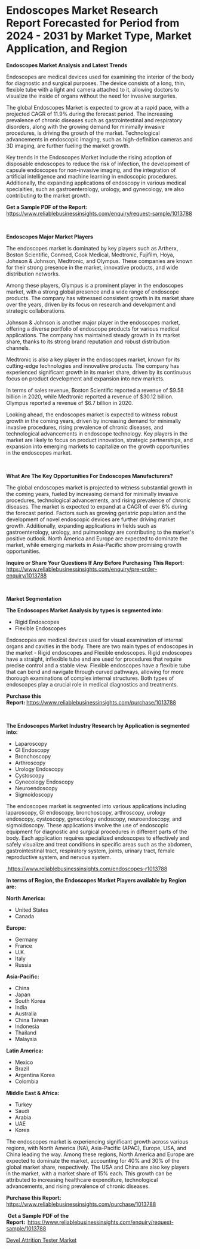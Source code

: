 <p><h1>Endoscopes Market Research Report Forecasted for Period from 2024 -  2031 by Market Type, Market Application, and Region</h1></p><p><strong>Endoscopes Market Analysis and Latest Trends</strong></p>
<p><p>Endoscopes are medical devices used for examining the interior of the body for diagnostic and surgical purposes. The device consists of a long, thin, flexible tube with a light and camera attached to it, allowing doctors to visualize the inside of organs without the need for invasive surgeries.</p><p>The global Endoscopes Market is expected to grow at a rapid pace, with a projected CAGR of 11.9% during the forecast period. The increasing prevalence of chronic diseases such as gastrointestinal and respiratory disorders, along with the growing demand for minimally invasive procedures, is driving the growth of the market. Technological advancements in endoscopic imaging, such as high-definition cameras and 3D imaging, are further fueling the market growth.</p><p>Key trends in the Endoscopes Market include the rising adoption of disposable endoscopes to reduce the risk of infection, the development of capsule endoscopes for non-invasive imaging, and the integration of artificial intelligence and machine learning in endoscopic procedures. Additionally, the expanding applications of endoscopy in various medical specialties, such as gastroenterology, urology, and gynecology, are also contributing to the market growth.</p></p>
<p><strong>Get a Sample PDF of the Report:&nbsp;</strong> <a href="https://www.reliablebusinessinsights.com/enquiry/request-sample/1013788">https://www.reliablebusinessinsights.com/enquiry/request-sample/1013788</a></p>
<p>&nbsp;</p>
<p><strong>Endoscopes Major Market Players</strong></p>
<p><p>The endoscopes market is dominated by key players such as Artherx, Boston Scientific, Conmed, Cook Medical, Medtronic, Fujifilm, Hoya, Johnson & Johnson, Medtronic, and Olympus. These companies are known for their strong presence in the market, innovative products, and wide distribution networks.</p><p>Among these players, Olympus is a prominent player in the endoscopes market, with a strong global presence and a wide range of endoscope products. The company has witnessed consistent growth in its market share over the years, driven by its focus on research and development and strategic collaborations.</p><p>Johnson & Johnson is another major player in the endoscopes market, offering a diverse portfolio of endoscope products for various medical applications. The company has maintained steady growth in its market share, thanks to its strong brand reputation and robust distribution channels.</p><p>Medtronic is also a key player in the endoscopes market, known for its cutting-edge technologies and innovative products. The company has experienced significant growth in its market share, driven by its continuous focus on product development and expansion into new markets.</p><p>In terms of sales revenue, Boston Scientific reported a revenue of $9.58 billion in 2020, while Medtronic reported a revenue of $30.12 billion. Olympus reported a revenue of $6.7 billion in 2020.</p><p>Looking ahead, the endoscopes market is expected to witness robust growth in the coming years, driven by increasing demand for minimally invasive procedures, rising prevalence of chronic diseases, and technological advancements in endoscope technology. Key players in the market are likely to focus on product innovation, strategic partnerships, and expansion into emerging markets to capitalize on the growth opportunities in the endoscopes market.</p></p>
<p>&nbsp;</p>
<p><strong>What Are The Key Opportunities For Endoscopes Manufacturers?</strong></p>
<p><p>The global endoscopes market is projected to witness substantial growth in the coming years, fueled by increasing demand for minimally invasive procedures, technological advancements, and rising prevalence of chronic diseases. The market is expected to expand at a CAGR of over 6% during the forecast period. Factors such as growing geriatric population and the development of novel endoscopic devices are further driving market growth. Additionally, expanding applications in fields such as gastroenterology, urology, and pulmonology are contributing to the market's positive outlook. North America and Europe are expected to dominate the market, while emerging markets in Asia-Pacific show promising growth opportunities.</p></p>
<p><strong>Inquire or Share Your Questions If Any Before Purchasing This Report:</strong> <a href="https://www.reliablebusinessinsights.com/enquiry/pre-order-enquiry/1013788">https://www.reliablebusinessinsights.com/enquiry/pre-order-enquiry/1013788</a></p>
<p>&nbsp;</p>
<p><strong>Market Segmentation</strong></p>
<p><strong>The Endoscopes Market Analysis by types is segmented into:</strong></p>
<p><ul><li>Rigid Endoscopes</li><li>Flexible Endoscopes</li></ul></p>
<p><p>Endoscopes are medical devices used for visual examination of internal organs and cavities in the body. There are two main types of endoscopes in the market - Rigid endoscopes and Flexible endoscopes. Rigid endoscopes have a straight, inflexible tube and are used for procedures that require precise control and a stable view. Flexible endoscopes have a flexible tube that can bend and navigate through curved pathways, allowing for more thorough examinations of complex internal structures. Both types of endoscopes play a crucial role in medical diagnostics and treatments.</p></p>
<p><strong>Purchase this Report:&nbsp;</strong><a href="https://www.reliablebusinessinsights.com/purchase/1013788">https://www.reliablebusinessinsights.com/purchase/1013788</a></p>
<p>&nbsp;</p>
<p><strong>The Endoscopes Market Industry Research by Application is segmented into:</strong></p>
<p><ul><li>Laparoscopy</li><li>GI Endoscopy</li><li>Bronchoscopy</li><li>Arthroscopy</li><li>Urology Endoscopy</li><li>Cystoscopy</li><li>Gynecology Endoscopy</li><li>Neuroendoscopy</li><li>Sigmoidoscopy</li></ul></p>
<p><p>The endoscopes market is segmented into various applications including laparoscopy, GI endoscopy, bronchoscopy, arthroscopy, urology endoscopy, cystoscopy, gynecology endoscopy, neuroendoscopy, and sigmoidoscopy. These applications involve the use of endoscopic equipment for diagnostic and surgical procedures in different parts of the body. Each application requires specialized endoscopes to effectively and safely visualize and treat conditions in specific areas such as the abdomen, gastrointestinal tract, respiratory system, joints, urinary tract, female reproductive system, and nervous system.</p></p>
<p><a href="https://www.reliablebusinessinsights.com/endoscopes-r1013788">&nbsp;https://www.reliablebusinessinsights.com/endoscopes-r1013788</a></p>
<p><strong>In terms of Region, the Endoscopes Market Players available by Region are:</strong></p>
<p>
    <p> <strong> North America: </strong>
        <ul>
            <li>United States</li>
            <li>Canada</li>
        </ul>
        </p> 
    <p> <strong> Europe: </strong>
        <ul>
            <li>Germany</li>
            <li>France</li>
            <li>U.K.</li>
            <li>Italy</li>
            <li>Russia</li>
        </ul>
        </p> 
    <p> <strong> Asia-Pacific: </strong>
        <ul>
            <li>China</li>
            <li>Japan</li>
            <li>South Korea</li>
            <li>India</li>
            <li>Australia</li>
            <li>China Taiwan</li>
            <li>Indonesia</li>
            <li>Thailand</li>
            <li>Malaysia</li>
        </ul>
        </p> 
    <p> <strong> Latin America: </strong>
        <ul>
            <li>Mexico</li>
            <li>Brazil</li>
            <li>Argentina Korea</li>
            <li>Colombia</li>
        </ul>
        </p> 
    <p> <strong> Middle East & Africa: </strong>
        <ul>
            <li>Turkey</li>
            <li>Saudi</li>
            <li>Arabia</li>
            <li>UAE</li>
            <li>Korea</li>
        </ul>
    </p>
    </p>
<p><p>The endoscopes market is experiencing significant growth across various regions, with North America (NA), Asia-Pacific (APAC), Europe, USA, and China leading the way. Among these regions, North America and Europe are expected to dominate the market, accounting for 40% and 30% of the global market share, respectively. The USA and China are also key players in the market, with a market share of 15% each. This growth can be attributed to increasing healthcare expenditure, technological advancements, and rising prevalence of chronic diseases.</p></p>
<p><strong>Purchase this Report: </strong><a href="https://www.reliablebusinessinsights.com/purchase/1013788">https://www.reliablebusinessinsights.com/purchase/1013788</a></p>
<p>&nbsp;<strong>Get a Sample PDF of the Report:&nbsp;&nbsp;</strong><a href="https://www.reliablebusinessinsights.com/enquiry/request-sample/1013788">https://www.reliablebusinessinsights.com/enquiry/request-sample/1013788</a></p>
<p><strong></strong></p>
<p><p><a href="https://github.com/rahu1506/Market-Research-Report-List-5/blob/main/devel-attrition-tester-market.md">Devel Attrition Tester Market</a></p></p>